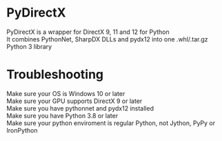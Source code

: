 # PyDirectX
PyDirectX is a wrapper for DirectX 9, 11 and 12 for Python <br>
It combines PythonNet, SharpDX DLLs and pydx12 into one .whl/.tar.gz Python 3 library <br>
# Troubleshooting
Make sure your OS is Windows 10 or later <br>
Make sure your GPU supports DirectX 9 or later <br>
Make sure you have pythonnet and pydx12 installed <br>
Make sure you have Python 3.8 or later <br>
Make sure your python enviroment is regular Python, not Jython, PyPy or IronPython <br>
